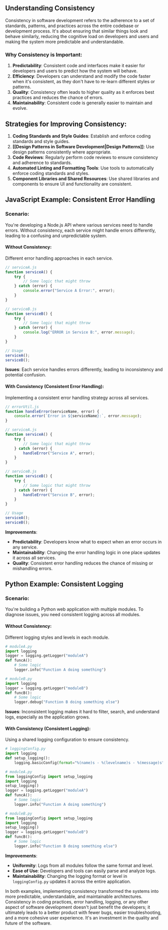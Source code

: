 
## Understanding Consistency

Consistency in software development refers to the adherence to a set of standards, patterns, and practices across the entire codebase or development process. It's about ensuring that similar things look and behave similarly, reducing the cognitive load on developers and users and making the system more predictable and understandable.

### Why Consistency is Important:

1. **Predictability**: Consistent code and interfaces make it easier for developers and users to predict how the system will behave.
2. **Efficiency**: Developers can understand and modify the code faster when it's consistent, as they don't have to re-learn different styles or patterns.
3. **Quality**: Consistency often leads to higher quality as it enforces best practices and reduces the chance of errors.
4. **Maintainability**: Consistent code is generally easier to maintain and evolve.

## Strategies for Improving Consistency:

1. **Coding Standards and Style Guides**: Establish and enforce coding standards and style guides.
2. **[[Design Patterns in Software Development|Design Patterns]]**: Use design patterns consistently where appropriate.
3. **Code Reviews**: Regularly perform code reviews to ensure consistency and adherence to standards.
4. **Automated Linting and Formatting Tools**: Use tools to automatically enforce coding standards and styles.
5. **Component Libraries and Shared Resources**: Use shared libraries and components to ensure UI and functionality are consistent.

## JavaScript Example: Consistent Error Handling

### Scenario:

You're developing a Node.js API where various services need to handle errors. Without consistency, each service might handle errors differently, leading to a confusing and unpredictable system.

#### Without Consistency:

Different error handling approaches in each service.

```javascript
// serviceA.js
function serviceA() {
    try {
        // Some logic that might throw
    } catch (error) {
        console.error("Service A Error:", error);
    }
}

// serviceB.js
function serviceB() {
    try {
        // Some logic that might throw
    } catch (error) {
        console.log("ERROR in Service B:", error.message);
    }
}

// Usage
serviceA();
serviceB();
```

**Issues**: Each service handles errors differently, leading to inconsistency and potential confusion.

#### With Consistency (Consistent Error Handling):

Implementing a consistent error handling strategy across all services.

```javascript
// errorUtil.js
function handleError(serviceName, error) {
    console.error(`Error in ${serviceName}:`, error.message);
}

// serviceA.js
function serviceA() {
    try {
        // Some logic that might throw
    } catch (error) {
        handleError("Service A", error);
    }
}

// serviceB.js
function serviceB() {
    try {
        // Some logic that might throw
    } catch (error) {
        handleError("Service B", error);
    }
}

// Usage
serviceA();
serviceB();
```

**Improvements**:
- **Predictability**: Developers know what to expect when an error occurs in any service.
- **Maintainability**: Changing the error handling logic in one place updates it across all services.
- **Quality**: Consistent error handling reduces the chance of missing or mishandling errors.

## Python Example: Consistent Logging

### Scenario:

You're building a Python web application with multiple modules. To diagnose issues, you need consistent logging across all modules.

#### Without Consistency:

Different logging styles and levels in each module.

```python
# moduleA.py
import logging
logger = logging.getLogger("moduleA")
def funcA():
    # Some logic
    logger.info("Function A doing something")

# moduleB.py
import logging
logger = logging.getLogger("moduleB")
def funcB():
    # Some logic
    logger.debug("Function B doing something else")
```

**Issues**: Inconsistent logging makes it hard to filter, search, and understand logs, especially as the application grows.

#### With Consistency (Consistent Logging):

Using a shared logging configuration to ensure consistency.

```python
# loggingConfig.py
import logging
def setup_logging():
    logging.basicConfig(format="%(name)s - %(levelname)s - %(message)s", level=logging.INFO)

# moduleA.py
from loggingConfig import setup_logging
import logging
setup_logging()
logger = logging.getLogger("moduleA")
def funcA():
    # Some logic
    logger.info("Function A doing something")

# moduleB.py
from loggingConfig import setup_logging
import logging
setup_logging()
logger = logging.getLogger("moduleB")
def funcB():
    # Some logic
    logger.info("Function B doing something else")
```

**Improvements**:
- **Uniformity**: Logs from all modules follow the same format and level.
- **Ease of Use**: Developers and tools can easily parse and analyze logs.
- **Maintainability**: Changing the logging format or level in `loggingConfig.py` updates it across the entire application.

In both examples, implementing consistency transformed the systems into more predictable, understandable, and maintainable architectures. Consistency in coding practices, error handling, logging, or any other aspect of software development doesn't just benefit the developers; it ultimately leads to a better product with fewer bugs, easier troubleshooting, and a more cohesive user experience. It's an investment in the quality and future of the software.